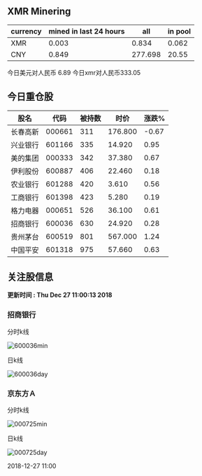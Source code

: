 ## XMR Minering

|currency|mined in last 24 hours|all|in pool|
|---|---|---|---|
|XMR|0.003|0.834|0.062|
|CNY|0.849|277.698|20.55|

今日美元对人民币 6.89	今日xmr对人民币333.05


## 今日重仓股 

|股名|代码|被持数|时价|涨跌%|
|---|---|---|---|---|
|长春高新|000661|311|176.800|-0.67|
|兴业银行|601166|335|14.920|0.95|
|美的集团|000333|342|37.380|0.67|
|伊利股份|600887|406|22.460|0.18|
|农业银行|601288|420|3.610|0.56|
|工商银行|601398|423|5.280|0.19|
|格力电器|000651|526|36.100|0.61|
|招商银行|600036|630|24.920|0.28|
|贵州茅台|600519|801|567.000|1.24|
|中国平安|601318|975|57.660|0.63|

## 关注股信息
**更新时间 : Thu Dec 27 11:00:13 2018**
### 招商银行 
分时k线

![600036min](http://image.sinajs.cn/newchart/min/n/sh600036.gif)

日k线

![600036day](http://image.sinajs.cn/newchart/daily/n/sh600036.gif)

### 京东方Ａ 
分时k线

![000725min](http://image.sinajs.cn/newchart/min/n/sz000725.gif)

日k线

![000725day](http://image.sinajs.cn/newchart/daily/n/sz000725.gif)

2018-12-27 11:00